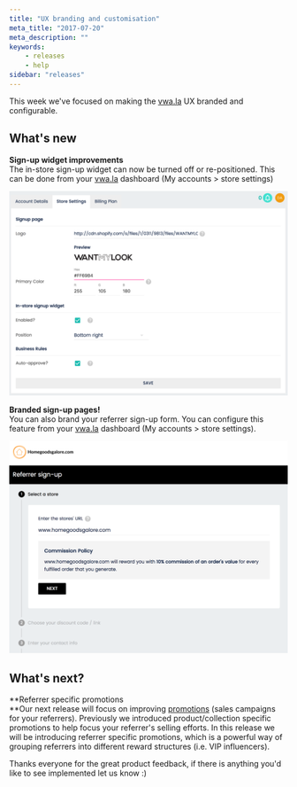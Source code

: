 ```yaml
---
title: "UX branding and customisation"
meta_title: "2017-07-20"
meta_description: ""
keywords:
    - releases
    - help
sidebar: "releases"
---
```


This week we've focused on making the [vwa.la](https://vwa.la) UX branded and configurable.

What's new
----------

**Sign-up widget improvements**  
The in-store sign-up widget can now be turned off or re-positioned. This can be done from your [vwa.la](https://vwa.la) dashboard (My accounts > store settings)

![](/images/releases/2017-07-23-18-30-43.png)

**Branded sign-up pages!**  
You can also brand your referrer sign-up form. You can configure this feature from your [vwa.la](https://vwa.la) dashboard (My accounts > store settings).

![](/images/releases/2017-07-23-23-21-43.png)

What's next?
------------

**Referrer specific promotions  
**Our next release will focus on improving [promotions](/merchant/promotions) (sales campaigns for your referrers). Previously we introduced product/collection specific promotions to help focus your referrer's selling efforts. In this release we will be introducing referrer specific promotions, which is a powerful way of grouping referrers into different reward structures (i.e. VIP influencers).

Thanks everyone for the great product feedback, if there is anything you'd like to see implemented let us know :)
